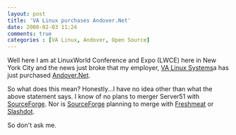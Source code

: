 ```yaml
---
layout: post
title: 'VA Linux purchases Andover.Net'
date: 2000-02-03 11:24
comments: true
categories : [VA Linux, Andover, Open Source]
---  
```


Well here I am at LinuxWorld Conference and Expo (LWCE) here in New York City and the news just broke that my employer, <a href="http://valinux.com">VA Linux Systems</a>a has just purchased <a href="http://andover.net/">Andover.Net</a>.

So what does this mean? Honestly...I have no idea other than what the above statement says. I know of no plans to merger Server51 with <a href="http://sourceforge.net">SourceForge</a>. Nor is <a href="http://sourceforge.net">SourceForge</a> planning to merge with <a href="http://freshmeat.net">Freshmeat</a> or <a href="http://slashdot.org">Slashdot</a>.

So don't ask me.

